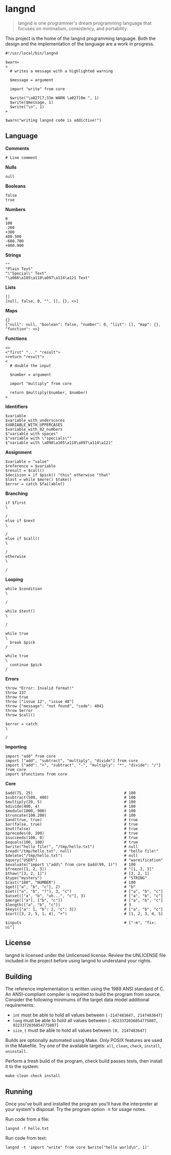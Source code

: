 # langnd

> langnd is one programmer's dream programming language that focuses on
> minimalism, consistency, and portability.

This project is the home of the langnd programming language. Both the design
and the implementation of the language are a work in progress.

    #!/usr/local/bin/langnd

    $warn=
    <
      # writes a message with a highlighted warning

      $message = argument

      import "write" from core

      $write("\a027[7;33m WARN \a027[0m ", 1)
      $write($message, 1)
      $write("\n", 1)
    >

    $warn("writing langnd code is addictive!")

## Language

**Comments**

    # Line comment

**Nulls**

    null

**Booleans**

    false
    true

**Numbers**

    0
    100
    -200
    +300
    400.500
    -600.700
    +800.900

**Strings**

    ""
    "Plain Text"
    "\"Special\" Text"
    "\a066\a105\a110\a097\a114\a121 Text"

**Lists**

    []
    [null, false, 0, "", [], {}, <>]

**Maps**

    {}
    {"null": null, "boolean": false, "number": 0, "list": [], "map": {}, "function": <>}

**Functions**

    <>
    <"first" "..." "result">
    <return "result">
    <
      # double the input

      $number = argument

      import "multiply" from core

      return $multiply($number, $number)
    >

**Identifiers**

    $variable
    $variable_with_underscores
    $VARIABLE_WITH_UPPERCASES
    $variable_with_02_numbers
    $"variable with spaces"
    $"variable with \"specials\""
    $"variable with \a098\a105\a110\a097\a114\a121"

**Assignment**

    $variable = "value"
    $reference = $variable
    $result = $call()
    $decision = if $pick() "this" otherwise "that"
    $last = while $more() $take()
    $error = catch $failable()

**Branching**

    if $first
    \

    /
    else if $next
    \

    /
    else if $call()
    \

    /
    otherwise
    \

    /

**Looping**

    while $condition
    \

    /

    while $test()
    \

    /

    while true
    \
      break $pick
    /

    while true
    \
      continue $pick
    /

**Errors**

    throw "Error: Invalid format!"
    throw 137
    throw true
    throw ["issue 12", "issue 48"]
    throw {"message": "not found", "code": 404}
    throw $error
    throw $call()

    $error = catch
    \

    /

**Importing**

    import "add" from core
    import ["add", "subtract", "multiply", "divide"] from core
    import {"add": "+", "subtract", "-", "multiply": "*", "divide": "/"} from core
    import $functions from core

**Core**

    $add(75, 25)                                        # 100
    $subtract(500, 400)                                 # 100
    $multiply(20, 5)                                    # 100
    $divide(400, 4)                                     # 100
    $modulo(1000, 900)                                  # 100
    $truncate(100.200)                                  # 100
    $and(true, true)                                    # true
    $or(false, true)                                    # true
    $not(false)                                         # true
    $precedes(0, 100)                                   # true
    $succeeds(100, 0)                                   # true
    $equals(100, 100)                                   # true
    $write("hello file!", "/tmp/hello.txt")             # null
    $read("/tmp/hello.txt", null)                       # "hello file!"
    $delete("/tmp/hello.txt")                           # null
    $query("USER")                                      # "wareification"
    $evaluate("import \"add\" from core $add(99, 1)")   # 100
    $freeze([1, 2, 3])                                  # "[1, 2, 3]"
    $thaw("[3, 2, 1]")                                  # [3, 2, 1]
    $type("mystery")                                    # "STRING"
    $cast("100", "NUMBER")                              # 100
    $get(["a", "b", "c"], 2)                            # "b"
    $set(["a", "b", "?"], 3, "c")                       # ["a", "b", "c"]
    $unset(["a", "b", "uh...", "c"], 3)                 # ["a", "b", "c"]
    $merge(["a"], ["b", "c"])                           # ["a", "b", "c"]
    $length(["a", "b", "c"])                            # 3
    $keys({"a": 1, "b": 2, "c": 3})                     # ["a", "b", "c"]
    $sort([3, 2, 5, 1, 4], "+")                         # [1, 2, 3, 4, 5]

    $inputs                                             # ["-m", "fix: ui"]

## License

langnd is licensed under the Unlicensed license. Review the UNLICENSE file
included in the project before using langnd to understand your rights.

## Building

The reference implementation is written using the 1989 ANSI standard of C. An
ANSI-compliant compiler is required to build the program from source. Consider
the following minimums of the target data model additional requirements:

- `int` must be able to hold all values between `[-2147483647, 2147483647]`
- `long` must be able to hold all values between
`[-9223372036854775807, 9223372036854775807]`
- `size_t` must be able to hold all values between `[0, 2147483647]`

Builds are optionally automated using Make. Only POSIX features are used in
the Makefile. Try one of the available targets: `all`, `clean`, `check`,
`install`, `uninstall`.

Perform a fresh build of the program, check build passes tests, then install it
to the system:

    make clean check install

## Running

Once you've built and installed the program you'll have the interpreter at your
system's disposal. Try the program option `-h` for usage notes.

Run code from a file:

    langnd -f hello.txt

Run code from text:

    langnd -t 'import "write" from core $write("hello world\n", 1)'
